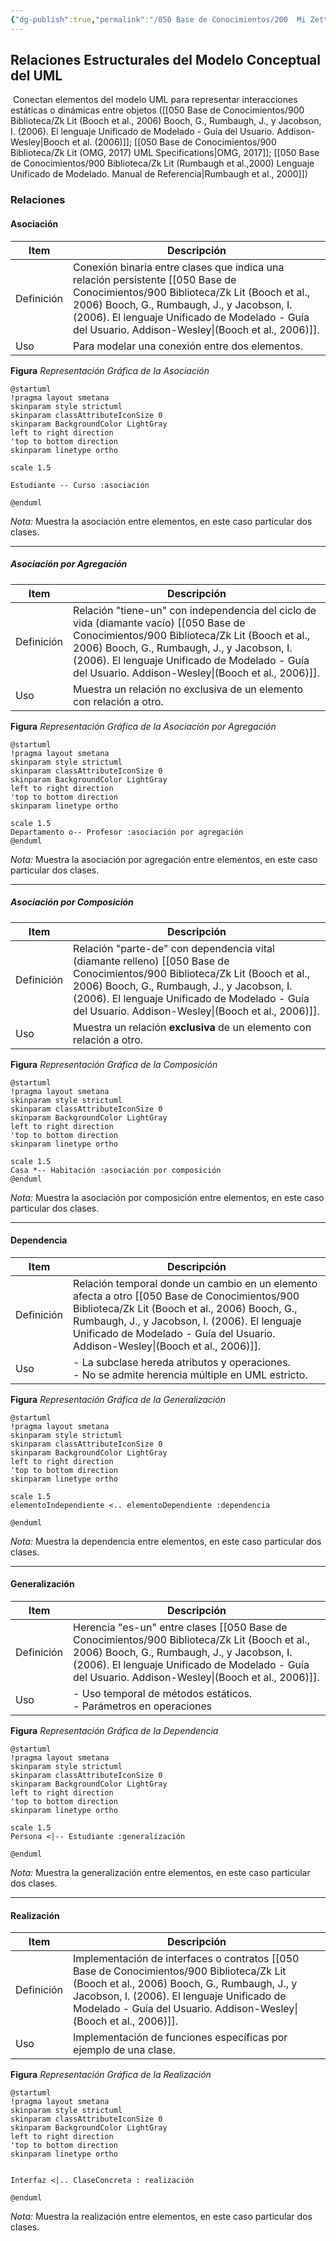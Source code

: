 ```yaml
---
{"dg-publish":true,"permalink":"/050 Base de Conocimientos/200  Mi Zettelkasten/100 Docencia/IS1/2025/Clase 08 Modelo Conceptual del UML - Elementos, Relaciones, Reglas y Mecanismos Comunes/Zk Modelo Conceptual del UML (Relaciones Estructurales)/","tags":["digitalGarden","modeloConceptualUML"]}
---
```


## Relaciones Estructurales del Modelo Conceptual del UML

 Conectan elementos del modelo UML para representar interacciones estáticas o dinámicas entre objetos ([[050 Base de Conocimientos/900 Biblioteca/Zk Lit (Booch et al., 2006) Booch, G., Rumbaugh, J., y Jacobson, I. (2006). El lenguaje Unificado de Modelado - Guía del Usuario. Addison-Wesley\|Booch et al. (2006)]]; [[050 Base de Conocimientos/900 Biblioteca/Zk Lit (OMG, 2017) UML Specifications\|OMG, 2017]]; [[050 Base de Conocimientos/900 Biblioteca/Zk Lit (Rumbaugh et al.,2000) Lenguaje Unificado de Modelado. Manual de Referencia\|Rumbaugh et al., 2000]])

### Relaciones

#### Asociación 

| Item       | Descripción                                                                                                                                                                                                                                   |
| ---------- | --------------------------------------------------------------------------------------------------------------------------------------------------------------------------------------------------------------------------------------------- |
| Definición | Conexión binaria entre clases que indica una relación persistente [[050 Base de Conocimientos/900 Biblioteca/Zk Lit (Booch et al., 2006) Booch, G., Rumbaugh, J., y Jacobson, I. (2006). El lenguaje Unificado de Modelado - Guía del Usuario. Addison-Wesley\|(Booch et al., 2006)]]. |
| Uso        | Para modelar una conexión entre dos elementos.                                                                                                                                                                                                |

**Figura**
_Representación Gráfica de la Asociación_
```plantuml
@startuml
!pragma layout smetana
skinparam style strictuml
skinparam classAttributeIconSize 0
skinparam BackgroundColor LightGray
left to right direction
'top to bottom direction
skinparam linetype ortho

scale 1.5

Estudiante -- Curso :asociación

@enduml
```
_Nota:_ Muestra la asociación entre elementos, en este caso particular dos clases.

----
##### Asociación por Agregación

| Item       | Descripción                                                                                                                                                                                                                                          |
| ---------- | ---------------------------------------------------------------------------------------------------------------------------------------------------------------------------------------------------------------------------------------------------- |
| Definición | Relación "tiene-un" con independencia del ciclo de vida (diamante vacío) [[050 Base de Conocimientos/900 Biblioteca/Zk Lit (Booch et al., 2006) Booch, G., Rumbaugh, J., y Jacobson, I. (2006). El lenguaje Unificado de Modelado - Guía del Usuario. Addison-Wesley\|(Booch et al., 2006)]]. |
| Uso        | Muestra un relación no exclusiva de un elemento con relación a otro.                                                                                                                                                                                 |

**Figura**
_Representación Gráfica de la Asociación por Agregación_
```plantuml
@startuml
!pragma layout smetana
skinparam style strictuml
skinparam classAttributeIconSize 0
skinparam BackgroundColor LightGray
left to right direction
'top to bottom direction
skinparam linetype ortho

scale 1.5
Departamento o-- Profesor :asociación por agregación
@enduml
```
_Nota:_ Muestra la asociación por agregación entre elementos, en este caso particular dos clases.

----
##### Asociación por Composición

| Item       | Descripción                                                                                                                                                                                                                              |
| ---------- | ---------------------------------------------------------------------------------------------------------------------------------------------------------------------------------------------------------------------------------------- |
| Definición | Relación "parte-de" con dependencia vital (diamante relleno) [[050 Base de Conocimientos/900 Biblioteca/Zk Lit (Booch et al., 2006) Booch, G., Rumbaugh, J., y Jacobson, I. (2006). El lenguaje Unificado de Modelado - Guía del Usuario. Addison-Wesley\|(Booch et al., 2006)]]. |
| Uso        | Muestra un relación **exclusiva** de un elemento con relación a otro.                                                                                                                                                                    |

**Figura**
_Representación Gráfica de la Composición_
```plantuml
@startuml
!pragma layout smetana
skinparam style strictuml
skinparam classAttributeIconSize 0
skinparam BackgroundColor LightGray
left to right direction
'top to bottom direction
skinparam linetype ortho

scale 1.5
Casa *-- Habitación :asociación por composición
@enduml
```
_Nota:_ Muestra la asociación por composición entre elementos, en este caso particular dos clases.

----
#### Dependencia

| Item       | Descripción                                                                                                                                                                                                                                |
| ---------- | ------------------------------------------------------------------------------------------------------------------------------------------------------------------------------------------------------------------------------------------ |
| Definición | Relación temporal donde un cambio en un elemento afecta a otro [[050 Base de Conocimientos/900 Biblioteca/Zk Lit (Booch et al., 2006) Booch, G., Rumbaugh, J., y Jacobson, I. (2006). El lenguaje Unificado de Modelado - Guía del Usuario. Addison-Wesley\|(Booch et al., 2006)]]. |
| Uso        | - La subclase hereda atributos y operaciones.<br>- No se admite herencia múltiple en UML estricto.<br>                                                                                                                                     |

**Figura**
_Representación Gráfica de la Generalización_
```plantuml
@startuml
!pragma layout smetana
skinparam style strictuml
skinparam classAttributeIconSize 0
skinparam BackgroundColor LightGray
left to right direction
'top to bottom direction
skinparam linetype ortho

scale 1.5
elementoIndependiente <.. elementoDependiente :dependencia

@enduml
```
_Nota:_ Muestra la dependencia entre elementos, en este caso particular dos clases.

----
#### Generalización

| Item       | Descripción                                                                                                                                                                                               |
| ---------- | --------------------------------------------------------------------------------------------------------------------------------------------------------------------------------------------------------- |
| Definición | Herencia "es-un" entre clases [[050 Base de Conocimientos/900 Biblioteca/Zk Lit (Booch et al., 2006) Booch, G., Rumbaugh, J., y Jacobson, I. (2006). El lenguaje Unificado de Modelado - Guía del Usuario. Addison-Wesley\|(Booch et al., 2006)]]. |
| Uso        | - Uso temporal de métodos estáticos.<br>- Parámetros en operaciones                                                                                                                                       |

**Figura**
_Representación Gráfica de la Dependencia_
```plantuml
@startuml
!pragma layout smetana
skinparam style strictuml
skinparam classAttributeIconSize 0
skinparam BackgroundColor LightGray
left to right direction
'top to bottom direction
skinparam linetype ortho

scale 1.5
Persona <|-- Estudiante :generalización

@enduml
```
_Nota:_ Muestra la generalización entre elementos, en este caso particular dos clases.

----
#### Realización

| Item       | Descripción                                                                                                                                                                                                          |
| ---------- | -------------------------------------------------------------------------------------------------------------------------------------------------------------------------------------------------------------------- |
| Definición | Implementación de interfaces o contratos [[050 Base de Conocimientos/900 Biblioteca/Zk Lit (Booch et al., 2006) Booch, G., Rumbaugh, J., y Jacobson, I. (2006). El lenguaje Unificado de Modelado - Guía del Usuario. Addison-Wesley\|(Booch et al., 2006)]]. |
| Uso        | Implementación de funciones específicas por ejemplo de una clase.                                                                                                                                                    |

**Figura**
_Representación Gráfica de la Realización_
```plantuml
@startuml
!pragma layout smetana
skinparam style strictuml
skinparam classAttributeIconSize 0
skinparam BackgroundColor LightGray
left to right direction
'top to bottom direction
skinparam linetype ortho


Interfaz <|.. ClaseConcreta : realización

@enduml
```
_Nota:_ Muestra la realización entre elementos, en este caso particular dos clases.
